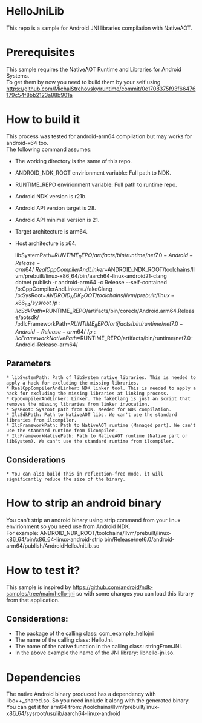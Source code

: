 # HelloJniLib
 This repo is a sample for Android JNI libraries compilation with NativeAOT.
 
# Prerequisites
This sample requires the NativeAOT Runtime and Libraries for Android Systems. <br/>
To get them by now you need to build them by your self using https://github.com/MichalStrehovsky/runtime/commit/0e1708375f93f66476179c54f8bb2123a88b901a

# How to build it
This process was tested for android-arm64 compilation but may works for android-x64 too. <br/>
The following command assumes:
 * The working directory is the same of this repo. 
 * ANDROID_NDK_ROOT envirionment variable: Full path to NDK. 
 * RUNTIME_REPO envirionment variable: Full path to runtime repo.
 * Android NDK version is r21b.
 * Android API version target is 28.
 * Android API minimal version is 21.
 * Target architecture is arm64.
 * Host architecture is x64.

   libSystemPath=$RUNTIME_REPO/artifacts/bin/runtime/net7.0-Android-Release-arm64/ \
   RealCppCompilerAndLinker=$ANDROID_NDK_ROOT/toolchains/llvm/prebuilt/linux-x86_64/bin/aarch64-linux-android21-clang \
   dotnet publish -r android-arm64 -c Release --self-contained \
	/p:CppCompilerAndLinker=./fakeClang \
	/p:SysRoot=$ANDROID_NDK_ROOT/toolchains/llvm/prebuilt/linux-x86_64/sysroot \
	/p:IlcSdkPath=$RUNTIME_REPO/artifacts/bin/coreclr/Android.arm64.Release/aotsdk/ \
	/p:IlcFrameworkPath=$RUNTIME_REPO/artifacts/bin/runtime/net7.0-Android-Release-arm64/ \
	/p:IlcFrameworkNativePath=$RUNTIME_REPO/artifacts/bin/runtime/net7.0-Android-Release-arm64/ 

## Parameters
	* libSystemPath: Path of libSystem native libraries. This is needed to apply a hack for excluding the missing libraries.
	* RealCppCompilerAndLinker: NDK linker tool. This is needed to apply a hack for excluding the missing libraries at linking process.
	* CppCompilerAndLinker: Linker. The fakeClang is just an script that removes the missing libraries from linker invocation.
	* SysRoot: Sysroot path from NDK. Needed for NDK compilation.
	* IlcSdkPath: Path to NativeAOT libs. We can't use the standard libraries from ilcompiler.
	* IlcFrameworkPath: Path to NativeAOT runtime (Managed part). We can't use the standard runtime from ilcompiler.
	* IlcFrameworkNativePath: Path to NativeAOT runtime (Native part or libSystem). We can't use the standard runtime from ilcompiler.

## Considerations
	* You can also build this in reflection-free mode, it will significantly reduce the size of the binary.

# How to strip an android binary
You can't strip an android binary using strip command from your linux envirionment so you need use from Android NDK. <br/>
For example:
	ANDROID_NDK_ROOT/toolchains/llvm/prebuilt/linux-x86_64/bin/x86_64-linux-android-strip bin/Release/net6.0/android-arm64/publish/AndroidHelloJniLib.so

# How to test it?
This sample is inspired by https://github.com/android/ndk-samples/tree/main/hello-jni so with some changes you can load this library from that application. <br/>
## Considerations:
  * The package of the calling class: com_example_hellojni
  * The name of the calling class: HelloJni.
  * The name of the native function in the calling class: stringFromJNI.
  * In the above example the name of the JNI library: libhello-jni.so.

# Dependencies
The native Android binary produced has a dependency with libc++_shared.so. So you need include it along with the generated binary. <br/>
You can get it for arm64 from:
	/toolchains/llvm/prebuilt/linux-x86_64/sysroot/usr/lib/aarch64-linux-android